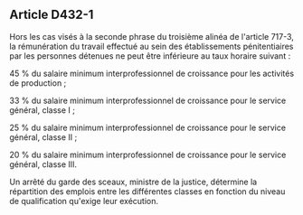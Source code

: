 Article D432-1
----
Hors les cas visés à la seconde phrase du troisième alinéa de l'article 717-3,
la rémunération du travail effectué au sein des établissements pénitentiaires
par les personnes détenues ne peut être inférieure au taux horaire suivant :

45 % du salaire minimum interprofessionnel de croissance pour les activités de
production ;

33 % du salaire minimum interprofessionnel de croissance pour le service
général, classe I ;

25 % du salaire minimum interprofessionnel de croissance pour le service
général, classe II ;

20 % du salaire minimum interprofessionnel de croissance pour le service
général, classe III.

Un arrêté du garde des sceaux, ministre de la justice, détermine la répartition
des emplois entre les différentes classes en fonction du niveau de qualification
qu'exige leur exécution.
